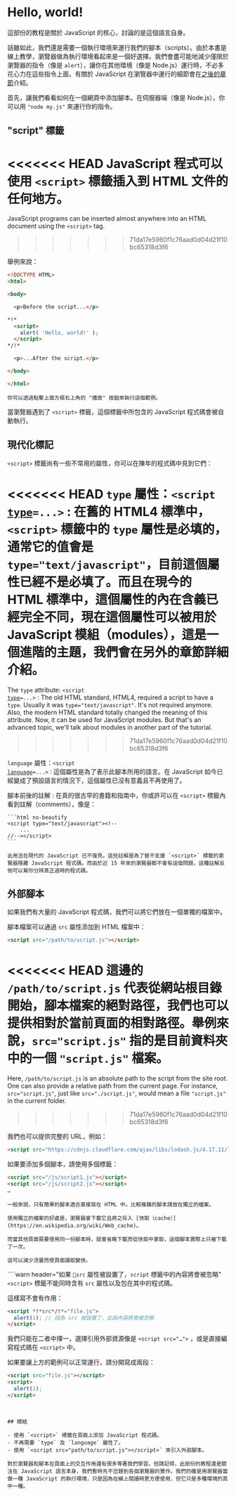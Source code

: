 # Hello, world!

這部份的教程是關於 JavaScript 的核心，討論的是這個語言自身。

話雖如此，我們還是需要一個執行環境來運行我們的腳本（scripts）。由於本書是線上教學，瀏覽器做為執行環境看起來是一個好選擇。我們會盡可能地減少僅限於瀏覽器的指令（像是 `alert`），讓你在其他環境（像是 Node.js）運行時，不必多花心力在這些指令上面。有關於 JavaScript 在瀏覽器中運行的細節會在[之後的章節](/ui)介紹。

首先，讓我們看看如何在一個網頁中添加腳本。在伺服器端（像是 Node.js），你可以用 `"node my.js"` 來運行你的指令。


## "script" 標籤

<<<<<<< HEAD
JavaScript 程式可以使用 `<script>` 標籤插入到 HTML 文件的任何地方。
=======
JavaScript programs can be inserted almost anywhere into an HTML document using the `<script>` tag.
>>>>>>> 71da17e5960f1c76aad0d04d21f10bc65318d3f6

舉例來說：

```html run height=100
<!DOCTYPE HTML>
<html>

<body>

  <p>Before the script...</p>

*!*
  <script>
    alert( 'Hello, world!' );
  </script>
*/!*

  <p>...After the script.</p>

</body>

</html>
```

```online
你可以透過點擊上面方框右上角的 "播放" 按鈕來執行這個範例。
```

當瀏覽器遇到了 `<script>` 標籤，這個標籤中所包含的 JavaScript 程式碼會被自動執行。


## 現代化標記

`<script>` 標籤尚有一些不常用的屬性，你可以在陳年的程式碼中見到它們：

<<<<<<< HEAD
`type` 屬性：<code>&lt;script <u>type</u>=...&gt;</code>
: 在舊的 HTML4 標準中，`<script>` 標籤中的 `type` 屬性是必填的，通常它的值會是 `type="text/javascript"`，目前這個屬性已經不是必填了。而且在現今的 HTML 標準中，這個屬性的內在含義已經完全不同，現在這個屬性可以被用於 JavaScript 模組（modules），這是一個進階的主題，我們會在另外的章節詳細介紹。
=======
The `type` attribute: <code>&lt;script <u>type</u>=...&gt;</code>
: The old HTML standard, HTML4, required a script to have a `type`. Usually it was `type="text/javascript"`. It's not required anymore. Also, the modern HTML standard totally changed the meaning of this attribute. Now, it can be used for JavaScript modules. But that's an advanced topic, we'll talk about modules in another part of the tutorial.
>>>>>>> 71da17e5960f1c76aad0d04d21f10bc65318d3f6

`language` 屬性：<code>&lt;script <u>language</u>=...&gt;</code>
: 這個屬性是為了表示此腳本所用的語言。在 JavaScript 如今已經變成了預設語言的情況下，這個屬性已沒有意義且不再使用了。

腳本前後的註解
: 在真的很古早的書籍和指南中，你或許可以在 `<script>` 標籤內看到註解（comments），像是：

    ```html no-beautify
    <script type="text/javascript"><!--
        ...
    //--></script>
    ```

    此用法在現代的 JavaScript 已不復見。這些註解是為了替不支援 `<script>` 標籤的瀏覽器隱藏 JavaScript 程式碼。而由於近 15 年來的瀏覽器都不會有這個問題，這種註解反倒可以幫你分辨真正過時的程式碼。

## 外部腳本

如果我們有大量的 JavaScript 程式碼，我們可以將它們放在一個單獨的檔案中。

腳本檔案可以通過 `src` 屬性添加到 HTML 檔案中：

```html
<script src="/path/to/script.js"></script>
```

<<<<<<< HEAD
這邊的 `/path/to/script.js` 代表從網站根目錄開始，腳本檔案的絕對路徑，我們也可以提供相對於當前頁面的相對路徑。舉例來說，`src="script.js"` 指的是目前資料夾中的一個 `"script.js"` 檔案。
=======
Here, `/path/to/script.js` is an absolute path to the script from the site root. One can also provide a relative path from the current page. For instance, `src="script.js"`, just like `src="./script.js"`, would mean a file `"script.js"` in the current folder.
>>>>>>> 71da17e5960f1c76aad0d04d21f10bc65318d3f6

我們也可以提供完整的 URL，例如：

```html
<script src="https://cdnjs.cloudflare.com/ajax/libs/lodash.js/4.17.11/lodash.js"></script>
```

如果要添加多個腳本，請使用多個標籤：

```html
<script src="/js/script1.js"></script>
<script src="/js/script2.js"></script>
…
```

```smart
一般來說，只有簡單的腳本適合直接寫在 HTML 中。比較複雜的腳本請放在獨立的檔案。 

使用獨立的檔案的好處是，瀏覽器會下載它且將之存入 [快取（cache）](https://en.wikipedia.org/wiki/Web_cache)。

而當其他頁面需要使用同一份腳本時，就會省略下載而從快取中拿取，這個腳本實際上只被下載了一次。

這可以減少流量而使頁面讀取變快。
```

````warn header="如果 `src` 屬性被設置了，`script` 標籤中的內容將會被忽略"
`<script>` 標籤不能同時含有 `src` 屬性以及包在其中的程式碼。

這樣寫不會有作用：

```html
<script *!*src*/!*="file.js">
  alert(1); // 因為 src 被設置了，此段內容將會被忽略
</script>
```

我們只能在二者中擇一，選擇引用外部資源像是 `<script src="…">` ，或是直接編寫程式碼在 `<script>` 中。

如果要讓上方的範例可以正常運行，請分開寫成兩段：

```html
<script src="file.js"></script>
<script>
  alert(1);
</script>
```
````


## 總結

- 使用 `<script>` 標籤在頁面上添加 JavaScript 程式碼。
- 不再需要 `type` 及 `language` 屬性了。
- 使用 `<script src="path/to/script.js"></script>` 來引入外部腳本。

對於瀏覽器和腳本在頁面上的交互作用還有很多等著我們學習。但請記得，此部份的教程還是關注在 JavaScript 語言本身，我們暫時先不岔題到各個瀏覽器的實作。我們的確是用瀏覽器當做一種 JavaScript 的執行環境，只是因為在線上閱讀時更方便使用，但它只是多種環境的其中一種。
